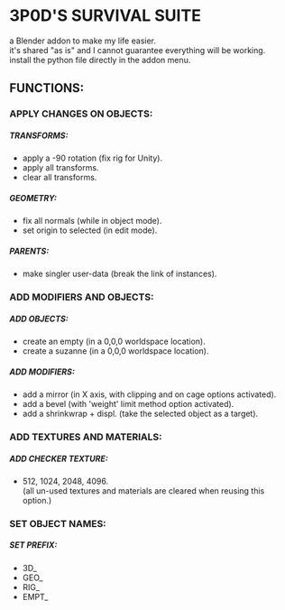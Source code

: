 # 3P0D'S SURVIVAL SUITE
a Blender addon to make my life easier.  
it's shared "as is" and I cannot guarantee everything will be working.  
install the python file directly in the addon menu.

## FUNCTIONS:

### APPLY CHANGES ON OBJECTS:
##### TRANSFORMS:
- apply a -90 rotation (fix rig for Unity).
- apply all transforms.
- clear all transforms.
##### GEOMETRY: 
- fix all normals (while in object mode).
- set origin to selected (in edit mode).
##### PARENTS: 
- make singler user-data (break the link of instances).

### ADD MODIFIERS AND OBJECTS:
##### ADD OBJECTS:
- create an empty (in a 0,0,0 worldspace location).
- create a suzanne (in a 0,0,0 worldspace location).
##### ADD MODIFIERS: 
- add a mirror (in X axis, with clipping and on cage options activated).
- add a bevel (with 'weight' limit method option activated).
- add a shrinkwrap + displ. (take the selected object as a target).

### ADD TEXTURES AND MATERIALS:
##### ADD CHECKER TEXTURE:
- 512, 1024, 2048, 4096.  
(all un-used textures and materials are cleared when reusing this option.)

### SET OBJECT NAMES:
##### SET PREFIX:
- 3D_  
- GEO_  
- RIG_  
- EMPT_  
